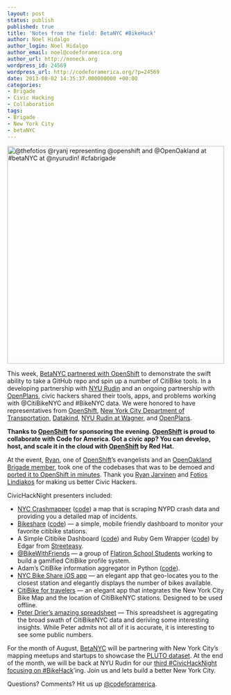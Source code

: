 ```yaml
---
layout: post
status: publish
published: true
title: 'Notes from the field: BetaNYC #BikeHack'
author: Noel Hidalgo
author_login: Noel Hidalgo
author_email: noel@codeforamerica.org
author_url: http://noneck.org
wordpress_id: 24569
wordpress_url: http://codeforamerica.org/?p=24569
date: 2013-08-02 14:35:37.000000000 +00:00
categories:
- Brigade
- Civic Hacking
- Collaboration
tags:
- Brigade
- New York City
- betaNYC
---
```

<p dir="ltr"><a href="http://www.flickr.com/photos/95881098@N00/9412593956/in/photolist-fkL1fG-eWpbZb-efRiH1-eVbxLe-ff314Y-eESRLK-a8TTNQ-a8QXRc-a8QZ2R-a8TSxU-a8TMjN-a8TMMf-a8TRiW-a8RytE-efQWi3" target="_blank"><img class="aligncenter" style="vertical-align: middle;" src="http://farm8.staticflickr.com/7297/9412593956_7ffd192282.jpg" alt="@thefotios @ryanj representing @openshift and @OpenOakland at #betaNYC at @nyurudin! #cfabrigade" width="500" height="500" /></a></p>
<p dir="ltr">This week, <a href="http://www.meetup.com/betanyc/events/126764182/" target="_blank">BetaNYC partnered with OpenShift</a> to demonstrate the swift ability to take a GitHub repo and spin up a number of CitiBike tools. In a developing partnership with <a href="http://wagner.nyu.edu/rudincenter" target="_blank">NYU Rudin</a> and an ongoing partnership with <a href="http://openplans.org" target="_blank">OpenPlans</a>, civic hackers shared their tools, apps, and problems working with @CitiBikeNYC and #BikeNYC data. We were honored to have representatives from <a href="http://openshift.com" target="_blank">OpenShift</a>, <a href="http://www.nyc.gov/html/dot/html/about/datafeeds.shtml" target="_blank">New York City Department of Transportation</a>, <a href="http://datakind.org" target="_blank">Datakind</a>, <a href="http://wagner.nyu.edu/rudincenter" target="_blank">NYU Rudin at Wagner</a>, and <a href="http://openplans.org" target="_blank">OpenPlans</a>.</p>
<p dir="ltr"><strong>Thanks to <a href="https://www.openshift.com/" target="_blank">OpenShift</a> for sponsoring the evening. <a href="https://www.openshift.com/" target="_blank">OpenShift</a> is proud to collaborate with Code for America. Got a civic app? You can develop, host, and scale it in the cloud with <a href="https://www.openshift.com/" target="_blank">OpenShift</a> by Red Hat.</strong></p>
<p dir="ltr">At the event, <a href="https://twitter.com/ryanj/status/363147866899886082" target="_blank">Ryan</a>, one of <a href="https://www.openshift.com/" target="_blank">OpenShift</a>’s evangelists and an <a href="http://openoakland.org" target="_blank">OpenOakland Brigade member</a>, took one of the codebases that was to be demoed and <a href="http://citibike-shifter.rhcloud.com" target="_blank">ported it to OpenShift in minutes</a>. Thank you <a href="https://twitter.com/ryanj" target="_blank">Ryan Jarvinen</a> and <a href="https://twitter.com/thefotios" target="_blank">Fotios Lindiakos</a> for making us better Civic Hackers.</p>
<p dir="ltr">CivicHackNight presenters included:</p>

<ul>
	<li><a href="http://nyc.crashmapper.com/" target="_blank">NYC Crashmapper</a> (<a href="https://github.com/talos/nypd-crash-data-bandaid" target="_blank">code</a>) a map that is scraping NYPD crash data and providing you a detailed map of incidents.</li>
	<li><a href="http://bikeshare.me" target="_blank">Bikeshare</a> (<a href="https://github.com/chriszarate/bikeshare.me" target="_blank">code</a>) — a simple, mobile friendly dashboard to monitor your favorite citibike stations.</li>
	<li>A Simple Citibike Dashboard (<a href="https://github.com/edgar/citibikenyc_dashboard" target="_blank">code</a>) and Ruby Gem Wrapper (<a href="https://github.com/edgar/citibikenyc" target="_blank">code</a>) by Edgar from <a href="http://streeteasy.com" target="_blank">Streeteasy</a>.</li>
	<li><a href="https://twitter.com/bikewithfriends" target="_blank">@BikeWithFriends</a> — a group of <a href="http://www.meetup.com/nyc-on-rails/events/130959962/" target="_blank">Flatiron School Students</a> working to build a gamified CitiBike profile system.</li>
	<li>Adam’s CitiBike information aggregator in Python (<a href="https://github.com/adamldavid/citibike_aggregator" target="_blank">code</a>).</li>
	<li><a href="https://itunes.apple.com/us/app/nyc-bike-share/id534506272?mt=8" target="_blank">NYC Bike Share iOS app</a> — an elegant app that geo-locates you to the closest station and elegantly displays the number of bikes available.</li>
	<li><a href="https://itunes.apple.com/us/app/nyc-citi-bike-for-travelers/id673646206?mt=8" target="_blank">CitiBike for travelers</a> — an elegant app that integrates the New York City Bike Map and the location of CitiBikeNYC stations. Designed to be used offline.</li>
	<li><a href="https://docs.google.com/spreadsheet/ccc?key=0Aqw90KpnHC73dHBZVlhtZF9vOS0tVUhTOEtWT1YzTlE&amp;usp=sharing" target="_blank">Peter Drier’s amazing spreadsheet</a> — This spreadsheet is aggregating the broad swath of CitiBikeNYC data and deriving some interesting insights. While Peter admits not all of it is accurate, it is interesting to see some public numbers.</li>
</ul>
<p dir="ltr">For the month of August, <a href="http://meetup.com/betaNYC" target="_blank">BetaNYC</a> will be partnering with New York City’s mapping meetups and startups to showcase the <a href="http://www.nyc.gov/html/dcp/html/bytes/applbyte.shtml" target="_blank">PLUTO dataset</a>. At the end of the month, we will be back at NYU Rudin for our <a href="http://www.nyc.gov/html/dcp/html/bytes/applbyte.shtml" target="_blank">third #CivicHackNight focusing on #BikeHack</a>’ing. Join us and lets build a better New York City.</p>
<p dir="ltr">Questions? Comments? Hit us up <a href="http://twitter.com/codeforamerica" target="_blank">@codeforamerica</a>.</p>
